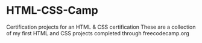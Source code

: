 # HTML-CSS-Camp
Certification projects for an HTML &amp; CSS certification 
These are a collection of my first HTML and CSS projects completed through freecodecamp.org 
